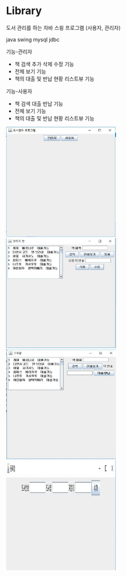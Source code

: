# Library
도서 관리를 하는 자바 스윙 프로그램 (사용자, 관리자)

java swing mysql jdbc

기능-관리자
* 책 검색 추가 삭제 수정 기능
* 전체 보기 기능
* 책의 대출 및 반납 현황 리스트뷰 기능

기능-사용자
* 책 검색 대출 반납 기능
* 전체 보기 기능
* 책의 대출 및 반납 현황 리스트뷰 기능

<img src = './img/main.JPG' width = '300' height = '300' />
<img src = './img/admin.JPG' width = '300' height = '300' />
<img src = './img/client.JPG' width = '300' height = '300' />
<img src = './img/insert.JPG' width = '300' height = '300' />

